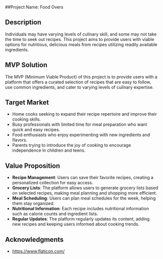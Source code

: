 ##Project Name: Food Overs

## Description

Individuals may have varying levels of culinary skill, and some may not take the time to seek out recipes. This project aims to provide users with viable options for nutritious, delicious meals from recipes utilizing readily available ingredients.

## MVP Solution

The MVP (Minimum Viable Product) of this project is to provide users with a platform that offers a curated selection of recipes that are easy to follow, use common ingredients, and cater to varying levels of culinary expertise.

## Target Market

- Home cooks seeking to expand their recipe repertoire and improve their cooking skills.
- Busy professionals with limited time for meal preparation who want quick and easy recipes.
- Food enthusiasts who enjoy experimenting with new ingredients and flavors.
- Parents trying to introduce the joy of cooking to encourage independence in children and teens.

## Value Proposition

- **Recipe Management**: Users can save their favorite recipes, creating a personalized collection for easy access.
- **Grocery Lists**: The platform allows users to generate grocery lists based on selected recipes, making meal planning and shopping more efficient.
- **Meal Scheduling**: Users can plan meal schedules for the week, helping them stay organized.
- **Nutritional Information**: Each recipe includes nutritional information such as calorie counts and ingredient lists.
- **Regular Updates**: The platform regularly updates its content, adding new recipes and keeping users informed about cooking trends.


## Acknowledgments

- https://www.flaticon.com/
